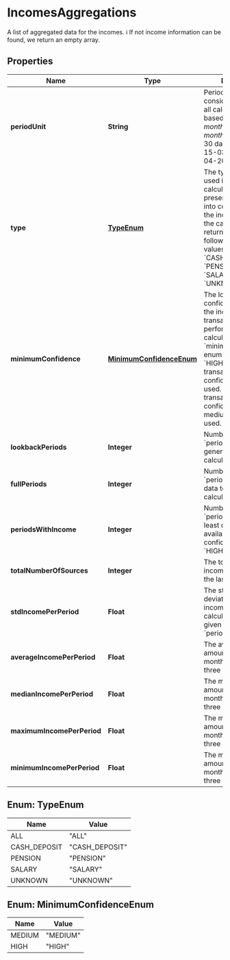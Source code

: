 

# IncomesAggregations

A list of aggregated data for the incomes.   ℹ️ If not income information can be found, we return an empty array. 

## Properties

| Name | Type | Description | Notes |
|------------ | ------------- | ------------- | -------------|
|**periodUnit** | **String** | Period to be considered. At present all calculations are based on *rolling months*.  Note: A *rolling month* is a period of 30 days. For example, 15-03-2021 to 14-04-2021.  |  |
|**type** | [**TypeEnum**](#TypeEnum) | The type of income used in the calculations. At present, Belvo takes into consideration all the income types into the calculation. We return one of the following enum values:    - &#x60;ALL&#x60;   - &#x60;CASH_DEPOSIT&#x60;   - &#x60;PENSION&#x60;   - &#x60;SALARY&#x60;   - &#x60;UNKNOWN&#x60; |  |
|**minimumConfidence** | [**MinimumConfidenceEnum**](#MinimumConfidenceEnum) | The lowest confidence score of the income transactions used in performing the calculations.  When the &#x60;minimum_confidence&#x60; enum is equal to: - &#x60;HIGH&#x60;, only transactions with high confidence score are used. - &#x60;MEDIUM&#x60;, all transactions with a confidence score of medium or high are used.  |  |
|**lookbackPeriods** | **Integer** | Number of &#x60;period_unit&#x60;s used to generate insights and calculations. |  |
|**fullPeriods** | **Integer** | Number of &#x60;period_unit&#x60;s with data to perform calculations. |  |
|**periodsWithIncome** | **Integer** | Number of &#x60;period_unit&#x60;s with at least one income available with a confidence of either &#x60;HIGH&#x60; or &#x60;MEDIUM&#x60;.  |  |
|**totalNumberOfSources** | **Integer** | The total number of income transactions in the last &#x60;period_unit&#x60;s. |  |
|**stdIncomePerPeriod** | **Float** | The standard deviation of the income amount calculated per month, given the past three &#x60;period_unit&#x60;s.  |  |
|**averageIncomePerPeriod** | **Float** | The average income amount calculated per month, given the past three &#x60;period_unit&#x60;s.  |  |
|**medianIncomePerPeriod** | **Float** | The median income amount calculated per month, given the past three &#x60;period_unit&#x60;s.  |  |
|**maximumIncomePerPeriod** | **Float** | The maximum income amount calculated per month, given the past three &#x60;period_unit&#x60;s.  |  |
|**minimumIncomePerPeriod** | **Float** | The minimum income amount calculated per month, given the past three &#x60;period_unit&#x60;s.  |  |



## Enum: TypeEnum

| Name | Value |
|---- | -----|
| ALL | &quot;ALL&quot; |
| CASH_DEPOSIT | &quot;CASH_DEPOSIT&quot; |
| PENSION | &quot;PENSION&quot; |
| SALARY | &quot;SALARY&quot; |
| UNKNOWN | &quot;UNKNOWN&quot; |



## Enum: MinimumConfidenceEnum

| Name | Value |
|---- | -----|
| MEDIUM | &quot;MEDIUM&quot; |
| HIGH | &quot;HIGH&quot; |



